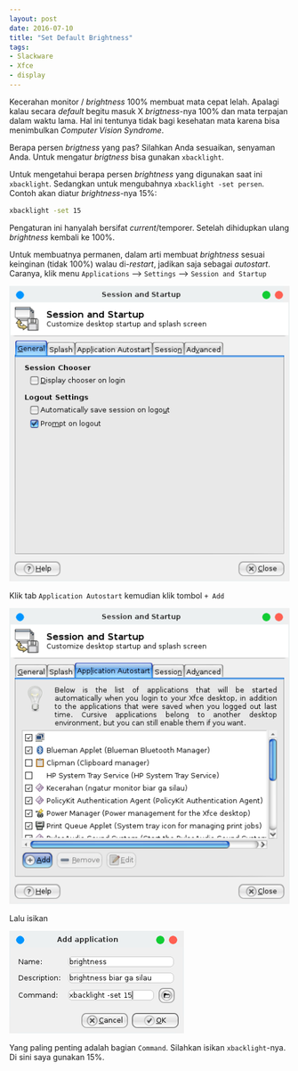 ```yaml
---
layout: post
date: 2016-07-10
title: "Set Default Brightness"
tags:
- Slackware
- Xfce
- display
---
```

Kecerahan monitor / _brightness_ 100% membuat mata cepat lelah. Apalagi kalau secara _default_ begitu masuk X _brigtness_-nya 100% dan mata terpajan dalam waktu lama. Hal ini tentunya tidak bagi kesehatan mata karena bisa menimbulkan _Computer Vision Syndrome_.

Berapa persen _brigtness_ yang pas? Silahkan Anda sesuaikan, senyaman Anda. Untuk mengatur _brigtness_ bisa gunakan <code>xbacklight</code>.

Untuk mengetahui berapa persen _brightness_ yang digunakan saat ini <code>xbacklight</code>. Sedangkan untuk mengubahnya <code>xbacklight -set persen</code>. Contoh akan diatur _brightness_-nya 15%:

```bash
xbacklight -set 15
```

Pengaturan ini hanyalah bersifat _current_/temporer. Setelah dihidupkan ulang _brightness_ kembali ke 100%.

Untuk membuatnya permanen, dalam arti membuat _brightness_ sesuai keinginan (tidak 100%) walau di-_restart_, jadikan saja sebagai _autostart_. Caranya, klik menu <code>Applications</code> --> <code>Settings</code> --> <code>Session and Startup</code>

![](/gambar/session-startup.png)

Klik tab <code>Application Autostart</code> kemudian klik tombol <code>+ Add</code>

![](/gambar/application-autostart.png)

Lalu isikan

![](/gambar/add-autostart.png)

Yang paling penting adalah bagian <code>Command</code>. Silahkan isikan <code>xbacklight</code>-nya. Di sini saya gunakan 15%.


